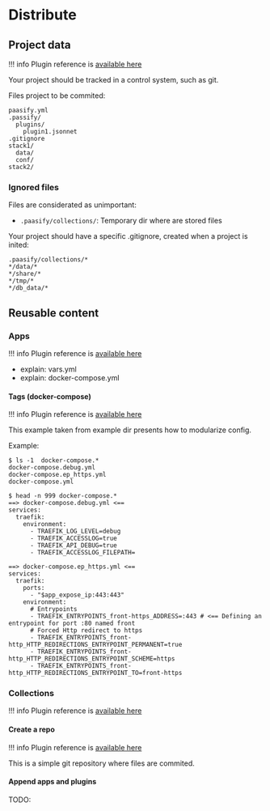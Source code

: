 # Distribute

## Project data

!!! info
    Plugin reference is [available here](/extend/extend_plugins/#project)


Your project should be tracked in a control system, such as git.

Files project to be commited:
```
paasify.yml
.passify/
  plugins/
    plugin1.jsonnet
.gitignore
stack1/
  data/
  conf/
stack2/

```



### Ignored files

Files are considerated as unimportant:

* `.paasify/collections/`: Temporary dir where are stored files

Your project should have a specific .gitignore, created when a project is inited:
```
.paasify/collections/*
*/data/*
*/share/*
*/tmp/*
*/db_data/*

```

## Reusable content

### Apps

!!! info
    Plugin reference is [available here](/extend/extend_plugins/#app)



* explain: vars.yml
* explain: docker-compose.yml



#### Tags (docker-compose)

!!! info
    Plugin reference is [available here](/extend/extend_plugins/#docker-compose-tag)



This example taken from example dir presents how to modularize config.

Example:
``` console
$ ls -1  docker-compose.*
docker-compose.debug.yml
docker-compose.ep_https.yml
docker-compose.yml

$ head -n 999 docker-compose.*
==> docker-compose.debug.yml <==
services:
  traefik:
    environment:
      - TRAEFIK_LOG_LEVEL=debug
      - TRAEFIK_ACCESSLOG=true
      - TRAEFIK_API_DEBUG=true
      - TRAEFIK_ACCESSLOG_FILEPATH=

==> docker-compose.ep_https.yml <==
services:
  traefik:
    ports:
      - "$app_expose_ip:443:443"
    environment:
      # Entrypoints
      - TRAEFIK_ENTRYPOINTS_front-https_ADDRESS=:443 # <== Defining an entrypoint for port :80 named front
      # Forced Http redirect to https
      - TRAEFIK_ENTRYPOINTS_front-http_HTTP_REDIRECTIONS_ENTRYPOINT_PERMANENT=true
      - TRAEFIK_ENTRYPOINTS_front-http_HTTP_REDIRECTIONS_ENTRYPOINT_SCHEME=https
      - TRAEFIK_ENTRYPOINTS_front-http_HTTP_REDIRECTIONS_ENTRYPOINT_TO=front-https

```


### Collections

!!! info
    Plugin reference is [available here](/extend/extend_plugins/#collection)


#### Create a repo


!!! info
    Plugin reference is [available here](/extend/extend_plugins/#repository)


This is a simple git repository where files are commited.


#### Append apps and plugins

TODO:
